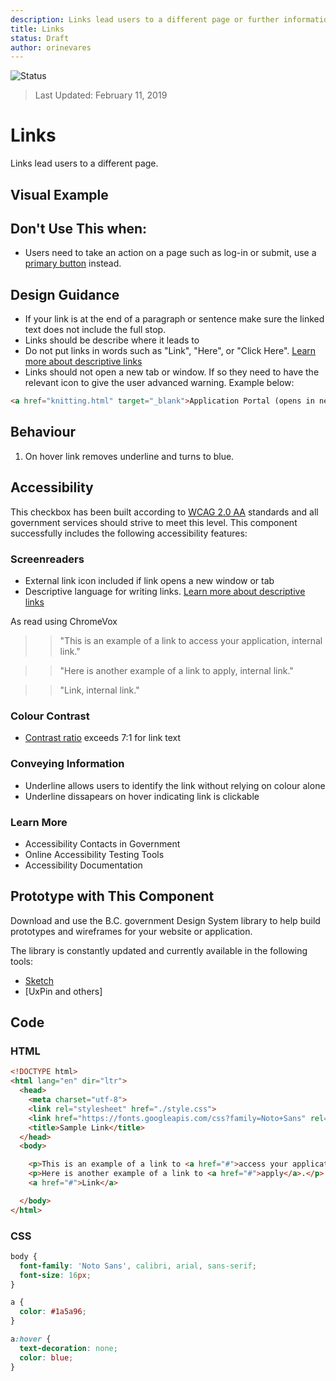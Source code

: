 ```yaml
---
description: Links lead users to a different page or further information.
title: Links
status: Draft
author: orinevares
---
```


![Status](https://img.shields.io/badge/Recommended-Draft-orange.svg)
> Last Updated: February 11, 2019

# Links

Links lead users to a different page.

## Visual Example

<component-preview path="components/link/sample.html" height="150px" width="800px"> </component-preview>

## Don't Use This when:
* Users need to take an action on a page such as log-in or submit, use a [primary button](../primary_button/README.md) instead.

## Design Guidance
* If your link is at the end of a paragraph or sentence make sure the linked text does not include the full stop.
* Links should be describe where it leads to
* Do not put links in words such as "Link", "Here", or "Click Here". [Learn more about descriptive links](https://accessibility.oregonstate.edu/descriptivelinks)
* Links should not open a new tab or window. If so they need to have the relevant icon to give the user advanced warning. Example below: 

```html
<a href="knitting.html" target="_blank">Application Portal (opens in new window)</a>
```

## Behaviour

1. On hover link removes underline and turns to blue.

## Accessibility
This checkbox has been built according to [WCAG 2.0 AA](https://www.w3.org/TR/WCAG20/) standards and all government services should strive to meet this level.  This component successfully includes the following accessibility features:

### Screenreaders
* External link icon included if link opens a new window or tab
* Descriptive language for writing links. [Learn more about descriptive links](https://accessibility.oregonstate.edu/descriptivelinks)

As read using ChromeVox

> > "This is an example of a link to access your application, internal link."

> > "Here is another example of a link to apply, internal link."

> > "Link, internal link."

### Colour Contrast
* [Contrast ratio](https://webaim.org/articles/contrast/) exceeds 7:1 for link text

### Conveying Information
* Underline allows users to identify the link without relying on colour alone
* Underline dissapears on hover indicating link is clickable

### Learn More
* Accessibility Contacts in Government
* Online Accessibility Testing Tools
* Accessibility Documentation

## Prototype with This Component
Download and use the B.C. government Design System library to help build prototypes and wireframes for your website or application.

The library is constantly updated and currently available in the following tools:

*	[Sketch](https://sketch.cloud/s/Q0bkG)
* [UxPin and others]

## Code

### HTML

```html
<!DOCTYPE html>
<html lang="en" dir="ltr">
  <head>
    <meta charset="utf-8">
    <link rel="stylesheet" href="./style.css">
    <link href="https://fonts.googleapis.com/css?family=Noto+Sans" rel="stylesheet">
    <title>Sample Link</title>
  </head>
  <body>

    <p>This is an example of a link to <a href="#">access your application</a>.</p>
    <p>Here is another example of a link to <a href="#">apply</a>.</p>
    <a href="#">Link</a>

  </body>
</html>
```
    
### CSS

```css
body {
  font-family: 'Noto Sans', calibri, arial, sans-serif;
  font-size: 16px;
}

a {
  color: #1a5a96;
}

a:hover {
  text-decoration: none;
  color: blue;
}
```
